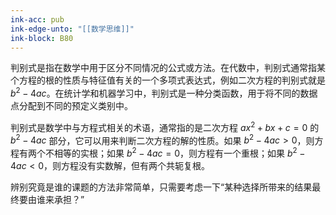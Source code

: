 ```yaml
---
ink-acc: pub
ink-edge-unto: "[[数学思维]]"
ink-block: B80
---
```


判别式是指在数学中用于区分不同情况的公式或方法。在代数中，判别式通常指某个方程的根的性质与特征值有关的一个多项式表达式，例如二次方程的判别式就是$b^2-4ac$。在统计学和机器学习中，判别式是一种分类函数，用于将不同的数据点分配到不同的预定义类别中。

判别式是数学中与方程式相关的术语，通常指的是二次方程 $ax^2+bx+c=0$ 的 $b^2-4ac$ 部分，它可以用来判断二次方程的解的性质。如果 $b^2-4ac>0$，则方程有两个不相等的实根；如果 $b^2-4ac=0$，则方程有一个重根；如果 $b^2-4ac<0$，则方程没有实数解，但有两个共轭复根。


辨别究竟是谁的课题的方法非常简单，只需要考虑一下“某种选择所带来的结果最终要由谁来承担？”